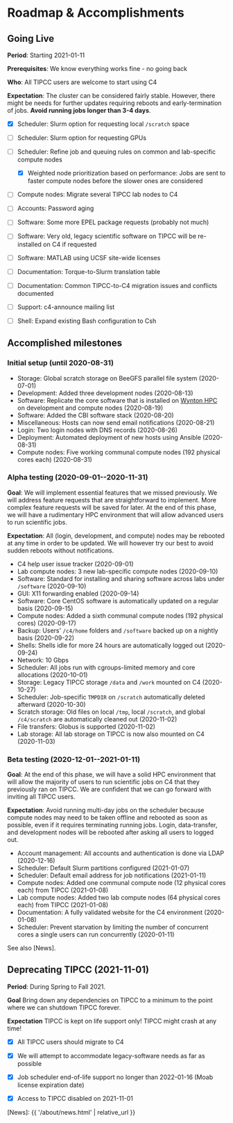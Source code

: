 # Roadmap & Accomplishments

## Going Live

**Period**: Starting 2021-01-11

**Prerequisites**: We know everything works fine - no going back

**Who**: All TIPCC users are welcome to start using C4

**Expectation**: The cluster can be considered fairly stable. However, there might be needs for further updates requiring reboots and early-termination of jobs.  **Avoid running jobs longer than 3-4 days**.

* [x] Scheduler: Slurm option for requesting local `/scratch` space
* [ ] Scheduler: Slurm option for requesting GPUs
* [ ] Scheduler: Refine job and queuing rules on common and lab-specific compute nodes
  * [x] Weighted node prioritization based on performance: Jobs are sent to faster compute nodes before the slower ones are considered
* [ ] Compute nodes: Migrate several TIPCC lab nodes to C4
* [ ] Accounts: Password aging
* [ ] Software: Some more EPEL package requests (probably not much)
* [ ] Software: Very old, legacy scientific software on TIPCC will be re-installed on C4 if requested
* [ ] Software: MATLAB using UCSF site-wide licenses
* [ ] Documentation: Torque-to-Slurm translation table
* [ ] Documentation: Common TIPCC-to-C4 migration issues and conflicts documented
* [ ] Support: c4-announce mailing list
* [ ] Shell: Expand existing Bash configuration to Csh



## Accomplished milestones

### Initial setup (until 2020-08-31)

* Storage: Global scratch storage on BeeGFS parallel file system (2020-07-01)
* Development: Added three development nodes (2020-08-13)
* Software: Replicate the core software that is installed on [Wynton HPC] on development and compute nodes (2020-08-19)
* Software: Added the CBI software stack (2020-08-20)
* Miscellaneous: Hosts can now send email notifications (2020-08-21)
* Login: Two login nodes with DNS records (2020-08-26)
* Deployment: Automated deployment of new hosts using Ansible (2020-08-31)
* Compute nodes: Five working communal compute nodes (192 physical cores each) (2020-08-31)


### Alpha testing (2020-09-01--2020-11-31)

**Goal**: We will implement essential features that we missed previously.  We will address feature requests that are straightforward to implement.  More complex feature requests will be saved for later. At the end of this phase, we will have a rudimentary HPC environment that will allow advanced users to run scientific jobs.

**Expectation**: All (login, development, and compute) nodes may be rebooted at any time in order to be updated.  We will however try our best to avoid sudden reboots without notifications.  

* C4 help user issue tracker (2020-09-01)
* Lab compute nodes: 3 new lab-specific compute nodes (2020-09-10)
* Software: Standard for installing and sharing software across labs under `/software` (2020-09-10)
* GUI: X11 forwarding enabled (2020-09-14)
* Software: Core CentOS software is automatically updated on a regular basis (2020-09-15)
* Compute nodes: Added a sixth communal compute nodes (192 physical cores) (2020-09-17)
* Backup: Users' `/c4/home` folders and `/software` backed up on a nightly basis (2020-09-22)
* Shells: Shells idle for more 24 hours are automatically logged out (2020-09-24)
* Network: 10 Gbps
* Scheduler: All jobs run with cgroups-limited memory and core allocations (2020-10-01)
* Storage: Legacy TIPCC storage `/data` and `/work` mounted on C4 (2020-10-27)
* Scheduler: Job-specific `TMPDIR` on `/scratch` automatically deleted afterward (2020-10-30)
* Scratch storage: Old files on local `/tmp`, local `/scratch`, and global `/c4/scratch` are automatically cleaned out (2020-11-02)
* File transfers: Globus is supported (2020-11-02)
* Lab storage: All lab storage on TIPCC is now also mounted on C4 (2020-11-03)


### Beta testing (2020-12-01--2021-01-11)

**Goal**: At the end of this phase, we will have a solid HPC environment that will allow the majority of users to run scientific jobs on C4 that they previously ran on TIPCC.  We are confident that we can go forward with inviting all TIPCC users.

**Expectation**: Avoid running multi-day jobs on the scheduler because compute nodes may need to be taken offline and rebooted as soon as possible, even if it requires terminating running jobs.  Login, data-transfer, and development nodes will be rebooted after asking all users to logged out.

* Account management: All accounts and authentication is done via LDAP (2020-12-16)
* Scheduler: Default Slurm partitions configured (2021-01-07)
* Scheduler: Default email address for job notifications (2021-01-11)
* Compute nodes: Added one communal compute node (12 physical cores each) from TIPCC (2021-01-08)
* Lab compute nodes: Added two lab compute nodes (64 physical cores each) from TIPCC (2021-01-08)
* Documentation: A fully validated website for the C4 environment (2020-01-08)
* Scheduler: Prevent starvation by limiting the number of concurrent cores a single users can run concurrently (2020-01-11)

See also [News].


## Deprecating TIPCC (2021-11-01)

**Period**: During Spring to Fall 2021.

**Goal** Bring down any dependencies on TIPCC to a minimum to the point where we can shutdown TIPCC forever.

**Expectation** TIPCC is kept on life support only! TIPCC might crash at any time!

* [x] All TIPCC users should migrate to C4
* [x] We will attempt to accommodate legacy-software needs as far as possible
* [x] Job scheduler end-of-life support no longer than 2022-01-16 (Moab license expiration date)
* [x] Access to TIPCC disabled on 2021-11-01



[TIPCC]: https://ucsf-ti.github.io/tipcc-web/
[Wynton HPC]: https://wynton.ucsf.edu/hpc/
[BeeGFS]: https://www.beegfs.io/
[Globus]: https://www.globus.org/
[News]: {{ '/about/news.html' | relative_url }}
